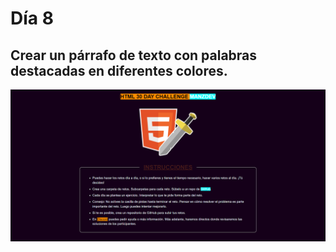 # Día 8
## Crear un párrafo de texto con palabras destacadas en diferentes colores.

![alt text](reto8.png)